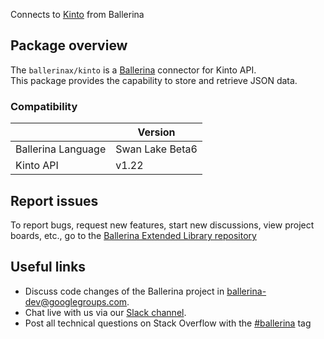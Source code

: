 Connects to [Kinto](https://docs.kinto-storage.org/en/stable/api/index.html) from Ballerina

## Package overview
The `ballerinax/kinto` is a [Ballerina](https://ballerina.io/) connector for Kinto API.  
This package provides the capability to store and retrieve JSON data.

### Compatibility
|                    | Version         |
|--------------------|-----------------|
| Ballerina Language | Swan Lake Beta6 | 
| Kinto API          | v1.22           |

## Report issues
To report bugs, request new features, start new discussions, view project boards, etc., go to the [Ballerina Extended Library repository](https://github.com/ballerina-platform/ballerina-extended-library)

## Useful links
- Discuss code changes of the Ballerina project in [ballerina-dev@googlegroups.com](mailto:ballerina-dev@googlegroups.com).
- Chat live with us via our [Slack channel](https://ballerina.io/community/slack/).
- Post all technical questions on Stack Overflow with the [#ballerina](https://stackoverflow.com/questions/tagged/ballerina) tag
